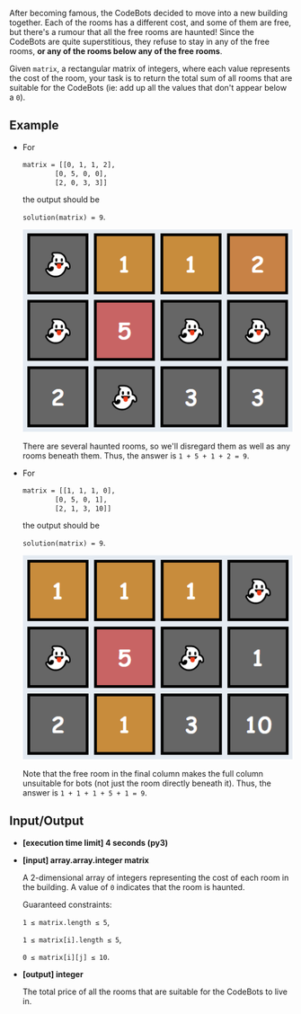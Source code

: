 After becoming famous, the CodeBots decided to move into a new building together. Each of the rooms has a different cost, and some of them are free, but there's a rumour that all the free rooms are haunted! Since the CodeBots are quite superstitious, they refuse to stay in any of the free rooms, **or any of the rooms below any of the free rooms**.

Given `matrix`, a rectangular matrix of integers, where each value represents the cost of the room, your task is to return the total sum of all rooms that are suitable for the CodeBots (ie: add up all the values that don't appear below a `0`).

## Example

- For

    ```
    matrix = [[0, 1, 1, 2], 
            [0, 5, 0, 0], 
            [2, 0, 3, 3]]
    ```
    the output should be
    
    `solution(matrix) = 9`.

    ![example 1](../../../assets%20(dont%20delete)/arcade-intro-8-1.png)

    There are several haunted rooms, so we'll disregard them as well as any rooms beneath them. Thus, the answer is `1 + 5 + 1 + 2 = 9`.

- For

    ```
    matrix = [[1, 1, 1, 0], 
            [0, 5, 0, 1], 
            [2, 1, 3, 10]]
    ```
    the output should be
    
    `solution(matrix) = 9`.

    ![example 2](../../../assets%20(dont%20delete)/arcade-intro-8-2.png)

    Note that the free room in the final column makes the full column unsuitable for bots (not just the room directly beneath it). Thus, the answer is `1 + 1 + 1 + 5 + 1 = 9`.

## Input/Output

- **[execution time limit] 4 seconds (py3)**

- **[input] array.array.integer matrix**

	A 2-dimensional array of integers representing the cost of each room in the building. A value of `0` indicates that the room is haunted.

	Guaranteed constraints:

	`1 ≤ matrix.length ≤ 5`,

	`1 ≤ matrix[i].length ≤ 5`,

	`0 ≤ matrix[i][j] ≤ 10`.

- **[output] integer**

	The total price of all the rooms that are suitable for the CodeBots to live in.
